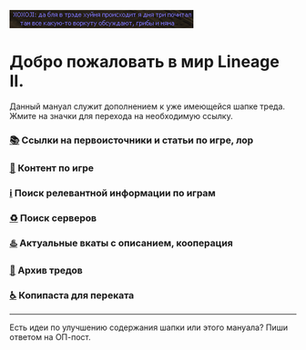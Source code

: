 ![](pics/xoxoji.png)

# Добро пожаловать в мир Lineage II.

Данный мануал служит дополнением к уже имеющейся шапке треда. Жмите на значки для перехода на необходимую ссылку.

### [📚](lore.md) Ссылки на первоисточники и статьи по игре, лор

### [🔮](arts.md) Контент по игре

### [ℹ️](info.md) Поиск релевантной информации по играм

### [♻️](servers.md) Поиск серверов

### [♨️](cooperation.md) Актуальные вкаты с описанием, кооперация

### [📆](archive.md) Архив тредов

### [♿](perekat.md) Копипаста для переката

------

Есть идеи по улучшению содержания шапки или этого мануала? Пиши ответом на ОП-пост.
